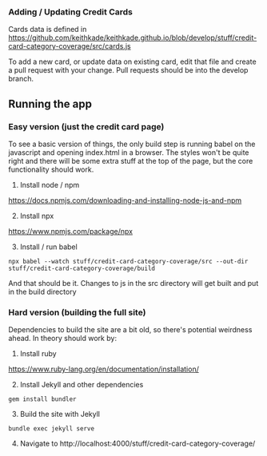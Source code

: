 ### Adding / Updating Credit Cards

Cards data is defined in https://github.com/keithkade/keithkade.github.io/blob/develop/stuff/credit-card-category-coverage/src/cards.js

To add a new card, or update data on existing card, edit that file and create a pull request with your change. Pull requests should be into the develop branch. 

## Running the app

### Easy version (just the credit card page)

To see a basic version of things, the only build step is running babel on the javascript and opening index.html in a browser. The styles won't be quite right and there will be some extra stuff at the top of the page, but the core functionality should work. 

1. Install node / npm

https://docs.npmjs.com/downloading-and-installing-node-js-and-npm

2. Install npx

https://www.npmjs.com/package/npx

3. Install / run babel

`npx babel --watch stuff/credit-card-category-coverage/src --out-dir stuff/credit-card-category-coverage/build`

And that should be it. Changes to js in the src directory will get built and put in the build directory

### Hard version (building the full site)

Dependencies to build the site are a bit old, so there's potential weirdness ahead. In theory should work by:

1. Install ruby

https://www.ruby-lang.org/en/documentation/installation/

2. Install Jekyll and other dependencies

`gem install bundler`

3. Build the site with Jekyll

`bundle exec jekyll serve`

4. Navigate to http://localhost:4000/stuff/credit-card-category-coverage/

